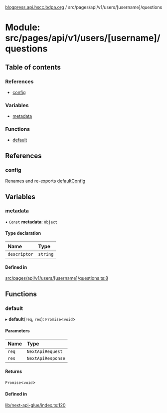 [blogpress.api.hscc.bdpa.org](../README.md) / src/pages/api/v1/users/[username]/questions

# Module: src/pages/api/v1/users/[username]/questions

## Table of contents

### References

- [config](src_pages_api_v1_users__username__questions.md#config)

### Variables

- [metadata](src_pages_api_v1_users__username__questions.md#metadata)

### Functions

- [default](src_pages_api_v1_users__username__questions.md#default)

## References

### config

Renames and re-exports [defaultConfig](src_backend_api.md#defaultconfig)

## Variables

### metadata

• `Const` **metadata**: `Object`

#### Type declaration

| Name | Type |
| :------ | :------ |
| `descriptor` | `string` |

#### Defined in

[src/pages/api/v1/users/[username]/questions.ts:8](https://github.com/nhscc/blogpress.api.hscc.bdpa.org/blob/764312e/src/pages/api/v1/users/[username]/questions.ts#L8)

## Functions

### default

▸ **default**(`req`, `res`): `Promise`<`void`\>

#### Parameters

| Name | Type |
| :------ | :------ |
| `req` | `NextApiRequest` |
| `res` | `NextApiResponse` |

#### Returns

`Promise`<`void`\>

#### Defined in

[lib/next-api-glue/index.ts:120](https://github.com/nhscc/blogpress.api.hscc.bdpa.org/blob/764312e/lib/next-api-glue/index.ts#L120)
